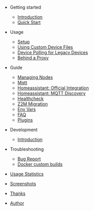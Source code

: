 <!-- markdownlint-disable MD041 -->

- Getting started

  - [Introduction](README.md)
  - [Quick Start](getting-started/quick-start.md)

- Usage

  - [Setup](usage/setup.md)
  - [Using Custom Device Files](usage/custom-device-files.md)
  - [Device Polling for Legacy Devices](usage/polling.md)
  - [Behind a Proxy](usage/reverse-proxy.md)

- Guide

  - [Managing Nodes](guide/nodes-management.md)
  - [Mqtt](guide/mqtt.md)
  - [Homeassistant: Official Integration](guide/homeassistant-official.md)
  - [Homeassistant: MQTT Discovery](guide/homeassistant-mqtt.md)
  - [Healthcheck](guide/healthcheck.md)
  - [Z2M Migration](guide/migrating.md)
  - [Env Vars](guide/env-vars.md)
  - [FAQ](guide/faq.md)
  - [Plugins](guide/plugins.md)

- Development

  - [Introduction](development/intro.md)

- Troubleshooting

  - [Bug Report](troubleshooting/bug_report.md)
  - [Docker custom builds](troubleshooting/docker_custom_builds.md)

- [Usage Statistics](usage_stats.md)
- [Screenshots](screenshots.md)
- [Thanks](thanks.md)
- [Author](author.md)
